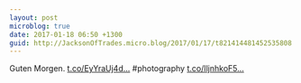 ```yaml
---
layout: post
microblog: true
date: 2017-01-18 06:50 +1300
guid: http://JacksonOfTrades.micro.blog/2017/01/17/t821414481452535808.html
---
```

Guten Morgen. [t.co/EyYraUj4d...](https://t.co/EyYraUj4dS) #photography [t.co/IljnhkoF5...](https://t.co/IljnhkoF5T)
